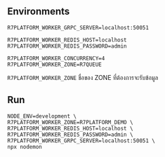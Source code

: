 ## Environments
```env
R7PLATFORM_WORKER_GRPC_SERVER=localhost:50051

R7PLATFORM_WORKER_REDIS_HOST=localhost
R7PLATFORM_WORKER_REDIS_PASSWORD=admin

R7PLATFORM_WORKER_CONCURRENCY=4
R7PLATFORM_WORKER_ZONE=R7QUEUE
```

`R7PLATFORM_WORKER_ZONE` ชื่อของ ZONE ที่ต้องการจะรับข้อมูล

## Run

```shell
NODE_ENV=development \
R7PLATFORM_WORKER_ZONE=R7PLATFORM_DEMO \
R7PLATFORM_WORKER_REDIS_HOST=localhost \
R7PLATFORM_WORKER_REDIS_PASSWORD=admin \
R7PLATFORM_WORKER_GRPC_SERVER=localhost:50051 \
npx nodemon
```